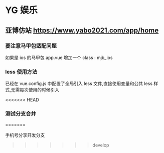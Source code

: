 # YG 娱乐

## 亚博仿站 https://www.yabo2021.com/app/home

### 要注意马甲包适配问题

如果是 ios 的马甲包 app.vue 增加一个 class : mjb_ios

### less 使用方法

已经在 vue.config.js 中配置了全局引入 less 文件,直接使用变量和公共 less 样式,无需每次使用的时候引入

<<<<<<< HEAD
### 测试分支合并
=======

手机号分享开发分支  
>>>>>>> develop
